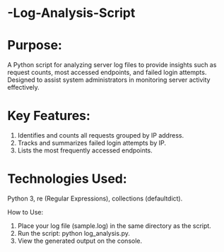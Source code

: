 # -Log-Analysis-Script

# Purpose:
A Python script for analyzing server log files to provide insights such as request counts, most accessed endpoints, and failed login attempts. Designed to assist system administrators in monitoring server activity effectively.

# Key Features:

1. Identifies and counts all requests grouped by IP address.
2. Tracks and summarizes failed login attempts by IP.
3. Lists the most frequently accessed endpoints.

# Technologies Used:
Python 3, re (Regular Expressions), collections (defaultdict).

How to Use:

1. Place your log file (sample.log) in the same directory as the script.
2. Run the script: python log_analysis.py.
3. View the generated output on the console.
